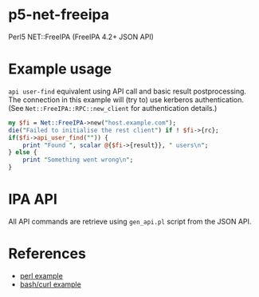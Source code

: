 # p5-net-freeipa
Perl5 NET::FreeIPA (FreeIPA 4.2+ JSON API)

# Example usage

`api user-find` equivalent using API call and basic result postprocessing.
The connection in this example will (try to) use kerberos authentication.
(See `Net::FreeIPA::RPC::new_client` for authentication details.)

```perl
my $fi = Net::FreeIPA->new("host.example.com");
die("Failed to initialise the rest client") if ! $fi->{rc};
if($fi->api_user_find("")) {
    print "Found ", scalar @{$fi->{result}}, " users\n";
} else {
    print "Something went wrong\n";
}
```

# IPA API
All API commands are retrieve using `gen_api.pl` script from the JSON API.

# References

* [perl example][api_perl_example]
* [bash/curl example][bokovoy_blog_json_rpc]

[bokovoy_blog_json_rpc]: https://vda.li/en/posts/2015/05/28/talking-to-freeipa-api-with-sessions/
[api_perl_example]: https://www.redhat.com/archives/freeipa-users/2015-November/msg00132.html
